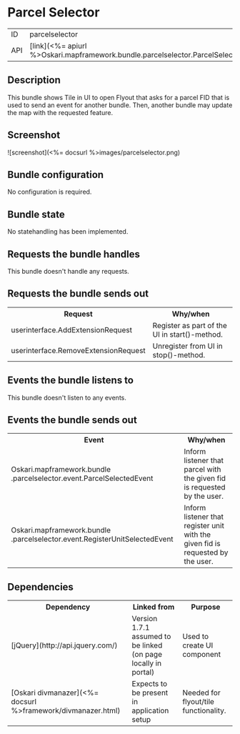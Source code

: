 # Parcel Selector

<table>
  <tr>
    <td>ID</td><td>parcelselector</td>
  </tr>
  <tr>
    <td>API</td><td>[link](<%= apiurl %>Oskari.mapframework.bundle.parcelselector.ParcelSelectorInstance.html)</td>
  </tr>
</table>

## Description

This bundle shows Tile in UI to open Flyout that asks for a parcel FID that is used to send an event for another bundle. Then, another bundle may update the map with the requested feature.

## Screenshot

![screenshot](<%= docsurl %>images/parcelselector.png)

## Bundle configuration

No configuration is required.

## Bundle state

No statehandling has been implemented.

## Requests the bundle handles

This bundle doesn't handle any requests.

## Requests the bundle sends out

<table>
  <tr>
    <th>Request</th><th>Why/when</th>
  </tr>
  <tr>
    <td>userinterface.AddExtensionRequest</td><td>Register as part of the UI in start()-method.</td>
  </tr>
  <tr>
    <td>userinterface.RemoveExtensionRequest</td><td>Unregister from UI in stop()-method.</td>
  </tr>
</table>

## Events the bundle listens to

This bundle doesn't listen to any events.

## Events the bundle sends out

<table>
  <tr>
    <th>Event</th><th>Why/when</th>
  </tr>
  <tr>
    <td>Oskari.mapframework.bundle
      .parcelselector.event.ParcelSelectedEvent</td><td>Inform listener that parcel with the given fid is requested by the user.</td>
  </tr>
  <tr>
    <td>Oskari.mapframework.bundle
      .parcelselector.event.RegisterUnitSelectedEvent</td><td>Inform listener that register unit with the given fid is requested by the user.</td>
  </tr>
</table>

## Dependencies

<table>
  <tr>
    <th>Dependency</th><th>Linked from</th><th>Purpose</th>
  </tr>
  <tr>
    <td> [jQuery](http://api.jquery.com/) </td>
    <td> Version 1.7.1 assumed to be linked (on page locally in portal) </td>
    <td> Used to create UI component</td>
  </tr>
  <tr>
    <td> [Oskari divmanazer](<%= docsurl %>framework/divmanazer.html) </td>
    <td> Expects to be present in application setup </td>
    <td> Needed for flyout/tile functionality.</td>
  </tr>
</table>

